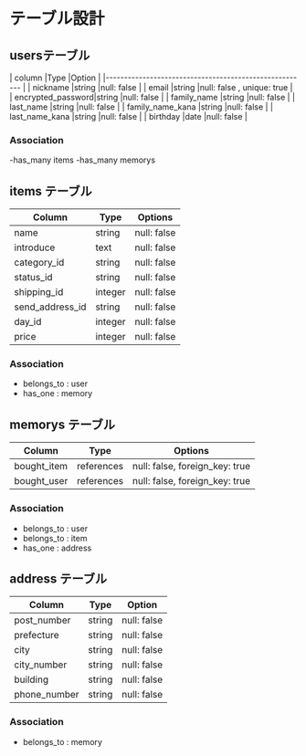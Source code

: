# テーブル設計

## usersテーブル

| column            |Type    |Option                     |
|------------------------------------------------------- |
| nickname          |string  |null: false                |
| email             |string  |null: false , unique: true |
| encrypted_password|string  |null: false                |
| family_name       |string  |null: false                |
| last_name         |string  |null: false                |
| family_name_kana  |string  |null: false                |
| last_name_kana    |string  |null: false                |
| birthday          |date    |null: false                |

### Association

-has_many items
-has_many memorys

## items テーブル

| Column          | Type    | Options     |
| --------------- | ------- | ----------- |
| name            | string  | null: false |
| introduce       | text    | null: false |
| category_id     | string  | null: false |
| status_id       | string  | null: false |
| shipping_id     | integer | null: false |
| send_address_id | string  | null: false |
| day_id          | integer | null: false |
| price           | integer | null: false |

### Association

- belongs_to : user
- has_one    : memory

## memorys テーブル

| Column        | Type       | Options                        |
| ------------- | ---------- | ------------------------------ |
| bought_item   | references | null: false, foreign_key: true |
| bought_user   | references | null: false, foreign_key: true |

### Association

- belongs_to : user
- belongs_to : item
- has_one    : address

## address テーブル

| Column          | Type    | Option       |
| ----------------| ------- | ------------ |
| post_number     | string  | null: false  |
| prefecture      | string  | null: false  |
| city            | string  | null: false  |
| city_number     | string  | null: false  |
| building        | string  | null: false  |
| phone_number    | string  | null: false  |

### Association

- belongs_to : memory